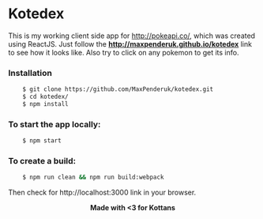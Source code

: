 # Kotedex

This is my working client side app for http://pokeapi.co/, which was created using ReactJS. Just follow the <b>http://maxpenderuk.github.io/kotedex</b> link to see how it looks like. Also try to click on any pokemon to get its info.

### Installation
```bash
    $ git clone https://github.com/MaxPenderuk/kotedex.git
    $ cd kotedex/
    $ npm install
```

### To start the app locally:
```bash
    $ npm start
```

### To create a build:
```bash
    $ npm run clean && npm run build:webpack
```

Then check for http://localhost:3000 link in your browser.

<p align="center"><b>Made with <3 for Kottans</b></p>
